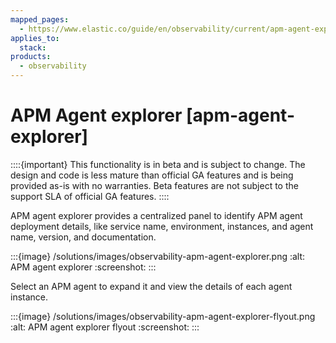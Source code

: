 ```yaml
---
mapped_pages:
  - https://www.elastic.co/guide/en/observability/current/apm-agent-explorer.html
applies_to:
  stack:
products:
  - observability
---
```


# APM Agent explorer [apm-agent-explorer]

::::{important}
This functionality is in beta and is subject to change. The design and code is less mature than official GA features and is being provided as-is with no warranties. Beta features are not subject to the support SLA of official GA features.
::::

APM agent explorer provides a centralized panel to identify APM agent deployment details, like service name, environment, instances, and agent name, version, and documentation.

:::{image} /solutions/images/observability-apm-agent-explorer.png
:alt: APM agent explorer
:screenshot:
:::

Select an APM agent to expand it and view the details of each agent instance.

:::{image} /solutions/images/observability-apm-agent-explorer-flyout.png
:alt: APM agent explorer flyout
:screenshot:
:::


